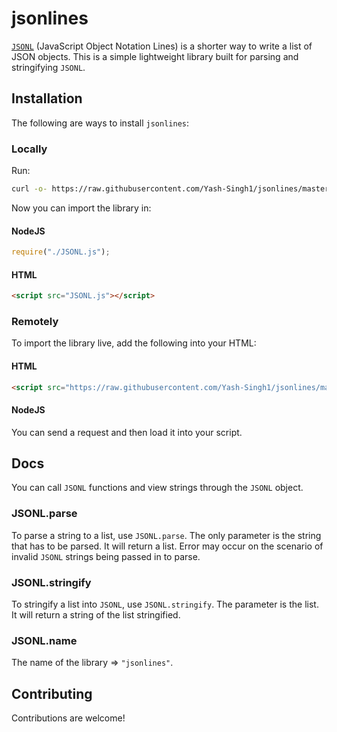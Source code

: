 # jsonlines

[`JSONL`](https://jsonlines.org/) (JavaScript Object Notation Lines) is a shorter
way to write a list of JSON objects. This is a simple lightweight library built for
parsing and stringifying `JSONL`.

## Installation

The following are ways to install `jsonlines`:

### Locally

Run:

```bash
curl -o- https://raw.githubusercontent.com/Yash-Singh1/jsonlines/master/index.js > JSONL.js
```

Now you can import the library in:

#### NodeJS

```js
require("./JSONL.js");
```

#### HTML

```html
<script src="JSONL.js"></script>
```

### Remotely

To import the library live, add the following into your HTML:

#### HTML

```html
<script src="https://raw.githubusercontent.com/Yash-Singh1/jsonlines/master/index.js"></script>
```

#### NodeJS

You can send a request and then load it into your script.

## Docs

You can call `JSONL` functions and view strings through the `JSONL` object.

### JSONL.parse

To parse a string to a list, use `JSONL.parse`.
The only parameter is the string that has to be parsed.
It will return a list.
Error may occur on the scenario of invalid `JSONL` strings being passed in to parse.

### JSONL.stringify

To stringify a list into `JSONL`, use `JSONL.stringify`. The parameter is the list.
It will return a string of the list stringified.

### JSONL.name

The name of the library => `"jsonlines"`.

## Contributing

Contributions are welcome!
